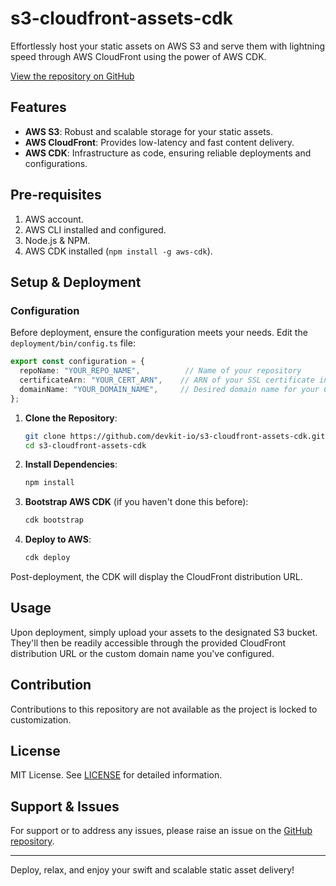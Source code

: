 # s3-cloudfront-assets-cdk

Effortlessly host your static assets on AWS S3 and serve them with lightning speed through AWS CloudFront using the power of AWS CDK.

[View the repository on GitHub](https://github.com/devkit-io/s3-cloudfront-assets-cdk/tree/main)

## Features

- **AWS S3**: Robust and scalable storage for your static assets.
- **AWS CloudFront**: Provides low-latency and fast content delivery.
- **AWS CDK**: Infrastructure as code, ensuring reliable deployments and configurations.

## Pre-requisites

1. AWS account.
2. AWS CLI installed and configured.
3. Node.js & NPM.
4. AWS CDK installed (`npm install -g aws-cdk`).

## Setup & Deployment

### Configuration

Before deployment, ensure the configuration meets your needs. Edit the `deployment/bin/config.ts` file:

```typescript
export const configuration = {
  repoName: "YOUR_REPO_NAME",          // Name of your repository
  certificateArn: "YOUR_CERT_ARN",    // ARN of your SSL certificate in AWS Certificate Manager
  domainName: "YOUR_DOMAIN_NAME",     // Desired domain name for your CloudFront distribution
};
```

1. **Clone the Repository**:
    ```bash
    git clone https://github.com/devkit-io/s3-cloudfront-assets-cdk.git
    cd s3-cloudfront-assets-cdk
    ```

2. **Install Dependencies**:
    ```bash
    npm install
    ```

3. **Bootstrap AWS CDK** (if you haven't done this before):
    ```bash
    cdk bootstrap
    ```

4. **Deploy to AWS**:
    ```bash
    cdk deploy
    ```

Post-deployment, the CDK will display the CloudFront distribution URL.

## Usage

Upon deployment, simply upload your assets to the designated S3 bucket. They'll then be readily accessible through the provided CloudFront distribution URL or the custom domain name you've configured.

## Contribution

Contributions to this repository are not available as the project is locked to customization.

## License

MIT License. See [LICENSE](LICENSE) for detailed information.

## Support & Issues

For support or to address any issues, please raise an issue on the [GitHub repository](https://github.com/devkit-io/s3-cloudfront-assets-cdk/tree/main).

---

Deploy, relax, and enjoy your swift and scalable static asset delivery!
